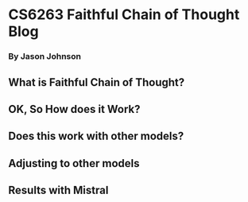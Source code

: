 # CS6263 Faithful Chain of Thought Blog

### By Jason Johnson

## What is Faithful Chain of Thought?

## OK, So How does it Work?

## Does this work with other models?

## Adjusting to other models

## Results with Mistral

